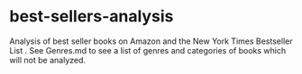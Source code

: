 # best-sellers-analysis
Analysis of best seller books on Amazon and the New York Times Bestseller List .
See Genres.md to see a list of genres and categories of books which will not be analyzed.
